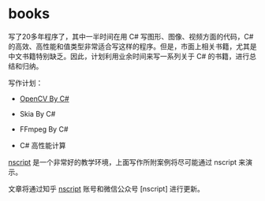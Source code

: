 # books

写了20多年程序了，其中一半时间在用 C# 写图形、图像、视频方面的代码，C# 的高效、高性能和值类型非常适合写这样的程序。但是，市面上相关书籍，尤其是中文书籍特别缺乏。因此，计划利用业余时间来写一系列关于 C# 的书籍，进行总结和归纳。

写作计划：

- [OpenCV By C#](https://github.com/nscript-site/books-opencv)

- Skia By C#

- FFmpeg By C#

- C# 高性能计算

[nscript](https://github.com/nscript-site/nscript) 是一个非常好的教学环境，上面写作所附案例将尽可能通过 nscript 来演示。

文章将通过知乎 [nscript](https://www.zhihu.com/people/hu-fei-64-66/) 账号和微信公众号 [nscript] 进行更新。
